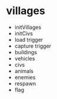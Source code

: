 # villages
* initVillages
* initCivs
* load trigger
* capture trigger
* buildings
* vehicles
* civs
* animals
* enemies
* respawn 
* flag